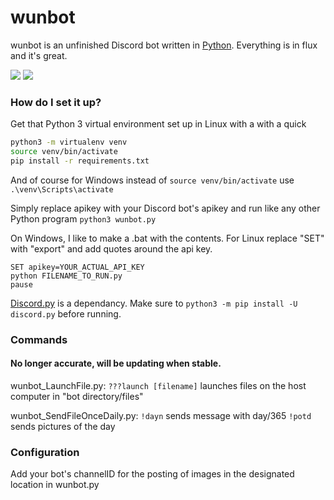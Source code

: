 # wunbot

wunbot is an unfinished Discord bot written in [Python](https://www.python.org "Python homepage").
Everything is in flux and it's great.

![](gluten-free)
<img src="https://forthebadge.com/images/badges/gluten-free.svg">
### How do I set it up?

Get that Python 3 virtual environment set up in Linux with a with a quick 
```bash
python3 -m virtualenv venv
source venv/bin/activate
pip install -r requirements.txt
```
And of course for Windows instead of `source venv/bin/activate` use `.\venv\Scripts\activate`

Simply replace apikey with your Discord bot's apikey and run like any other Python program `python3 wunbot.py` 

On Windows, I like to make a .bat with the contents. For Linux replace "SET" with "export" and add quotes around the api key.
```
SET apikey=YOUR_ACTUAL_API_KEY
python FILENAME_TO_RUN.py
pause
```

[Discord.py](https://github.com/Rapptz/discord.py) is a dependancy. Make sure to `python3 -m pip install -U discord.py` before running. 

### Commands
#### No longer accurate, will be updating when stable. 
wunbot_LaunchFile.py:
`???launch [filename]`
launches files on the host computer in "bot directory/files"

wunbot_SendFileOnceDaily.py:
`!dayn` sends message with day/365
`!potd` sends pictures of the day

### Configuration

Add your bot's channelID for the posting of images in the designated location in wunbot.py
